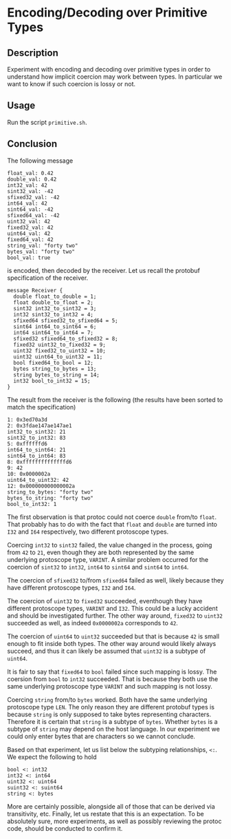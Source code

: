 # Encoding/Decoding over Primitive Types

## Description

Experiment with encoding and decoding over primitive types in order to
understand how implicit coercion may work between types.  In
particular we want to know if such coercion is lossy or not.

## Usage

Run the script `primitive.sh`.

## Conclusion

The following message

```
float_val: 0.42
double_val: 0.42
int32_val: 42
sint32_val: -42
sfixed32_val: -42
int64_val: 42
sint64_val: -42
sfixed64_val: -42
uint32_val: 42
fixed32_val: 42
uint64_val: 42
fixed64_val: 42
string_val: "forty two"
bytes_val: "forty two"
bool_val: true
```

is encoded, then decoded by the receiver.  Let us recall the protobuf
specification of the receiver.

```
message Receiver {
  double float_to_double = 1;
  float double_to_float = 2;
  sint32 int32_to_sint32 = 3;
  int32 sint32_to_int32 = 4;
  sfixed64 sfixed32_to_sfixed64 = 5;
  sint64 int64_to_sint64 = 6;
  int64 sint64_to_int64 = 7;
  sfixed32 sfixed64_to_sfixed32 = 8;
  fixed32 uint32_to_fixed32 = 9;
  uint32 fixed32_to_uint32 = 10;
  uint32 uint64_to_uint32 = 11;
  bool fixed64_to_bool = 12;
  bytes string_to_bytes = 13;
  string bytes_to_string = 14;
  int32 bool_to_int32 = 15;
}
```

The result from the receiver is the following (the results have been
sorted to match the specification)

```
1: 0x3ed70a3d
2: 0x3fdae147ae147ae1
int32_to_sint32: 21
sint32_to_int32: 83
5: 0xffffffd6
int64_to_sint64: 21
sint64_to_int64: 83
8: 0xffffffffffffffd6
9: 42
10: 0x0000002a
uint64_to_uint32: 42
12: 0x000000000000002a
string_to_bytes: "forty two"
bytes_to_string: "forty two"
bool_to_int32: 1
```

The first observation is that protoc could not coerce `double` from/to
`float`.  That probably has to do with the fact that `float` and
`double` are turned into `I32` and `I64` respectively, two different
protoscope types.

Coercing `int32` to `sint32` failed, the value changed in the process,
going from `42` to `21`, even though they are both represented by the
same underlying protoscope type, `VARINT`.  A similar problem occurred
for the coercion of `sint32` to `int32`, `int64` to `sint64` and
`sint64` to `int64`.

The coercion of `sfixed32` to/from `sfixed64` failed as well, likely
because they have different protoscope types, `I32` and `I64`.

The coercion of `uint32` to `fixed32` succeeded, eventhough they have
different protoscope types, `VARINT` and `I32`.  This could be a lucky
accident and should be investigated further.  The other way around,
`fixed32` to `uint32` succeeded as well, as indeed `0x0000002a`
corresponds to `42`.

The coercion of `uint64` to `uint32` succeeded but that is because
`42` is small enough to fit inside both types.  The other way around
would likely always succeed, and thus it can likely be assumed that
`uint32` is a subtype of `uint64`.

It is fair to say that `fixed64` to `bool` failed since such mapping
is lossy.  The coersion from `bool` to `int32` succeeded.  That is
because they both use the same underlying protoscope type `VARINT` and
such mapping is not lossy.

Coercing `string` from/to `bytes` worked.  Both have the same
underlying protoscope type `LEN`.  The only reason they are different
protobuf types is because `string` is only supposed to take bytes
representing characters.  Therefore it is certain that `string` is a
subtype of `bytes`.  Whether `bytes` is a subtype of `string` may
depend on the host language.  In our experiment we could only enter
bytes that are characters so we cannot conclude.

Based on that experiment, let us list below the subtyping
relationships, `<:`.  We expect the following to hold

```
bool <: int32
int32 <: int64
uint32 <: uint64
suint32 <: suint64
string <: bytes
```

More are certainly possible, alongside all of those that can be
derived via transitivity, etc.  Finally, let us restate that this is
an expectation.  To be absolutely sure, more experiments, as well as
possibly reviewing the protoc code, should be conducted to confirm it.

